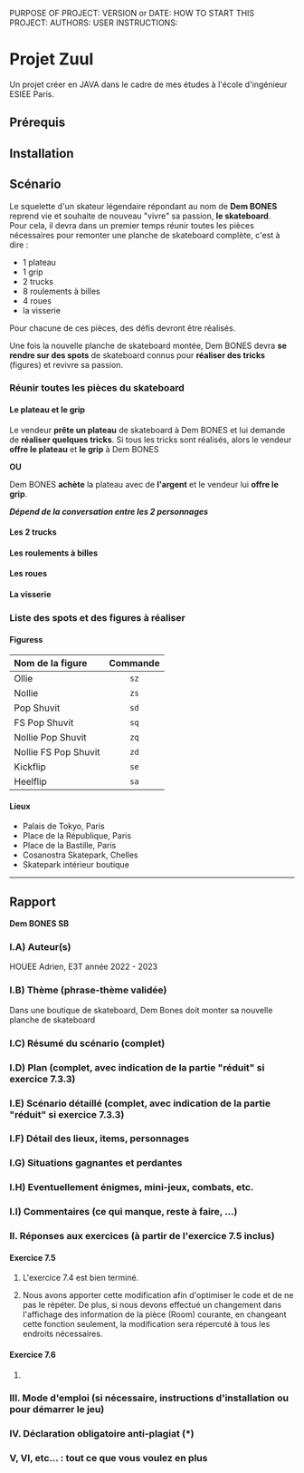 PURPOSE OF PROJECT:
VERSION or DATE:
HOW TO START THIS PROJECT:
AUTHORS:
USER INSTRUCTIONS:

# Projet Zuul

Un projet créer en JAVA dans le cadre de mes études à l'école d'ingénieur ESIEE Paris.

## Prérequis

## Installation

## Scénario

Le squelette d'un skateur légendaire répondant au nom de **Dem BONES** reprend vie et souhaite de nouveau "vivre" sa passion, **le skateboard**.\
Pour cela, il devra dans un premier temps réunir toutes les pièces nécessaires pour remonter une planche de skateboard complète, c'est à dire :
- 1 plateau
- 1 grip
- 2 trucks
- 8 roulements à billes
- 4 roues
- la visserie

Pour chacune de ces pièces, des défis devront être réalisés.

Une fois la nouvelle planche de skateboard montée, Dem BONES devra **se rendre sur des spots** de skateboard connus pour **réaliser des tricks** (figures) et revivre sa passion.

### Réunir toutes les pièces du skateboard

#### **Le plateau et le grip**

Le vendeur **prête un plateau** de skateboard à Dem BONES et lui demande de **réaliser quelques tricks**. Si tous les tricks sont réalisés, alors le vendeur **offre le plateau** et **le grip** à Dem BONES

**OU**

Dem BONES **achète** la plateau avec de **l'argent** et le vendeur lui **offre le grip**.

***Dépend de la conversation entre les 2 personnages***

#### **Les 2 trucks**

#### **Les roulements à billes**

#### **Les roues**

#### **La visserie**

### Liste des spots et des figures à réaliser

#### Figuress

|Nom de la figure       |Commande   |
|:----------------------|:---------:|
|Ollie                  |```sz```   |
|Nollie                 |```zs```   |
|Pop Shuvit             |```sd```   |
|FS Pop Shuvit          |```sq```   |
|Nollie Pop Shuvit      |```zq```   |
|Nollie FS Pop Shuvit   |```zd```   |
|Kickflip               |```se```   |
|Heelflip               |```sa```   |

#### Lieux

- Palais de Tokyo, Paris
- Place de la République, Paris
- Place de la Bastille, Paris
- Cosanostra Skatepark, Chelles
- Skatepark intérieur boutique

---
## Rapport

**Dem BONES SB**

### I.A) Auteur(s)

HOUEE Adrien, E3T année 2022 - 2023

### I.B) Thème (phrase-thème validée)

Dans une boutique de skateboard, Dem Bones doit monter sa nouvelle planche de skateboard

### I.C) Résumé du scénario (complet)

### I.D) Plan (complet, avec indication de la partie "réduit" si exercice 7.3.3)

### I.E) Scénario détaillé (complet, avec indication de la partie "réduit" si exercice 7.3.3)

### I.F) Détail des lieux, items, personnages

### I.G) Situations gagnantes et perdantes

### I.H) Eventuellement énigmes, mini-jeux, combats, etc.

### I.I) Commentaires (ce qui manque, reste à faire, ...)

### II. Réponses aux exercices (à partir de l'exercice 7.5 inclus)

#### Exercice 7.5

1. L'exercice 7.4 est bien terminé. 

4. Nous avons apporter cette modification afin d'optimiser le code et de ne pas le répéter. 
    De plus, si nous devons effectué un changement dans l'affichage des information de la pièce (Room) courante, en changeant cette fonction seulement, la modification sera répercuté à tous les endroits nécessaires.

#### Exercice 7.6

1. 

### III. Mode d'emploi (si nécessaire, instructions d'installation ou pour démarrer le jeu)

### IV. Déclaration obligatoire anti-plagiat (*)

### V, VI, etc... : tout ce que vous voulez en plus